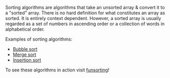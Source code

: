 Sorting algorithms are algorithms that take an unsorted array & convert it to a "sorted" array. 
There is no hard definition for what constitutes an array as sorted. It is entirely context dependent. However, a sorted array is usually regarded as a set of numbers in ascending order or a collection of words in alphabetical order.

Examples of sorting algorithms:
- [Bubble sort](Bubble-Sort.md)
- [Merge sort](Merge-Sort.md)
- [Insertion sort](Insertion-Sort.md)

To see these algorithms in action visit [funsorting](https://funsorting.github.io/)!